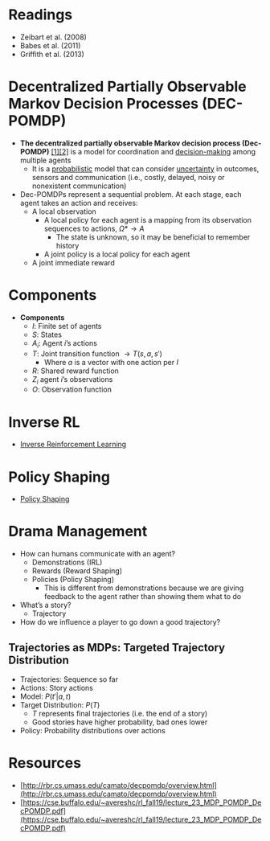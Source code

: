 # Readings

- Zeibart et al. (2008)
- Babes et al. (2011)
- Griffith et al. (2013)

# Decentralized Partially Observable Markov Decision Processes (DEC-POMDP)

- **The decentralized partially observable Markov decision process (Dec-POMDP)**  [[1]](https://en.wikipedia.org/wiki/Decentralized_partially_observable_Markov_decision_process#cite_note-1)[[2]](https://en.wikipedia.org/wiki/Decentralized_partially_observable_Markov_decision_process#cite_note-2) is a model for coordination and [decision-making](https://en.wikipedia.org/wiki/Decision-making) among multiple agents
    - It is a [probabilistic](https://en.wikipedia.org/wiki/Probabilistic) model that can consider [uncertainty](https://en.wikipedia.org/wiki/Uncertainty) in outcomes, sensors and communication (i.e., costly, delayed, noisy or nonexistent communication)
- Dec-POMDPs represent a sequential problem. At each stage, each agent takes an action and receives:
    - A local observation
        - A local policy for each agent is a mapping from its observation sequences to actions, $\Omega * → A$
            - The state is unknown, so it may be beneficial to remember history
        - A joint policy is a local policy for each agent
    - A joint immediate reward

# Components

- **Components**
    - $I$: Finite set of agents
    - $S$: States
    - $A_i$: Agent $i$’s actions
    - $T$: Joint transition function $\rightarrow T(s,a,s')$
        - Where $a$ is a vector with one action per $I$
    - $R$: Shared reward function
    - $Z_i$ agent $i$’s observations
    - $O$: Observation function

# Inverse RL

- [Inverse Reinforcement Learning](./Week%2015%20Coordinating,%20Communicating%20&%20Coaching%20(CCC)/Inverse%20Reinforcement%20Learning.md)

# Policy Shaping

- [Policy Shaping](./Week%2015%20Coordinating,%20Communicating%20&%20Coaching%20(CCC)/Policy%20Shaping.md)

# Drama Management

- How can humans communicate with an agent?
    - Demonstrations (IRL)
    - Rewards (Reward Shaping)
    - Policies (Policy Shaping)
        - This is different from demonstrations because we are giving feedback to the agent rather than showing them what to do
- What’s a story?
    - Trajectory
- How do we influence a player to go down a good trajectory?

## Trajectories as MDPs: Targeted Trajectory Distribution

- Trajectories: Sequence so far
- Actions: Story actions
- Model: $P(t' | a,t)$
- Target Distribution: $P(T)$
    - $T$ represents final trajectories (i.e. the end of a story)
    - Good stories have higher probability, bad ones lower
- Policy: Probability distributions over actions

# Resources

- [http://rbr.cs.umass.edu/camato/decpomdp/overview.html](http://rbr.cs.umass.edu/camato/decpomdp/overview.html)
- [https://cse.buffalo.edu/~avereshc/rl_fall19/lecture_23_MDP_POMDP_DecPOMDP.pdf](https://cse.buffalo.edu/~avereshc/rl_fall19/lecture_23_MDP_POMDP_DecPOMDP.pdf)